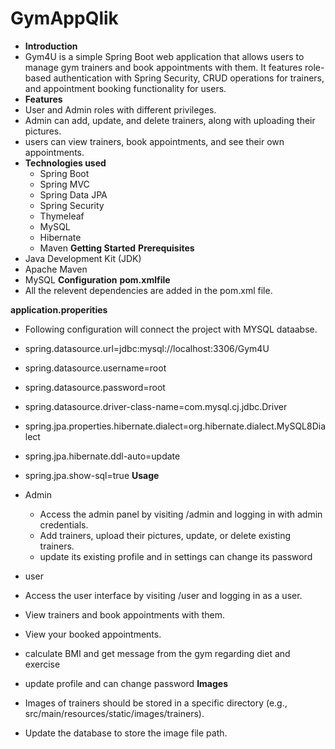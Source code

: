 ﻿# GymAppQlik
 - **Introduction**
- Gym4U is a simple Spring Boot web application that allows users to manage gym trainers and book appointments with them. It features role-based authentication with Spring Security, CRUD operations for trainers, and appointment booking functionality for users.
-  **Features**
- User and Admin roles with different privileges.
- 	Admin can add, update, and delete trainers, along with uploading their pictures.
- 	users can view trainers, book appointments, and see their own appointments.
- **Technologies used**
     - Spring Boot
     - Spring MVC
     - Spring Data JPA
     - Spring Security
     - Thymeleaf
     - MySQL
     - Hibernate
     - Maven
**Getting Started**
**Prerequisites**
- 	Java Development Kit (JDK)
- 	Apache Maven
- 	MySQL
**Configuration**
**pom.xmlfile**
- All the relevent dependencies are added in the pom.xml file.

**application.properities**
- Following configuration will connect the project with MYSQL dataabse.

- spring.datasource.url=jdbc:mysql://localhost:3306/Gym4U
- spring.datasource.username=root
- spring.datasource.password=root
- spring.datasource.driver-class-name=com.mysql.cj.jdbc.Driver
- spring.jpa.properties.hibernate.dialect=org.hibernate.dialect.MySQL8Dialect
- spring.jpa.hibernate.ddl-auto=update
- spring.jpa.show-sql=true
**Usage**
- Admin
  - Access the admin panel by visiting /admin and logging in with admin credentials.
  - Add trainers, upload their pictures, update, or delete existing trainers.
  - update its existing profile and in settings can change its password
- user
- Access the user interface by visiting /user and logging in as a user.
- View trainers and book appointments with them.
- View your booked appointments.
- calculate BMI and get message from the gym regarding diet and exercise
- update profile and can change password
**Images**
- Images of trainers should be stored in a specific directory (e.g., src/main/resources/static/images/trainers).
- Update the database to store the image file path.


